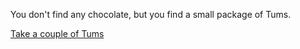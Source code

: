 You don't find any chocolate, but you find a small package of Tums.

[Take a couple of Tums](english/take_tums/take_tums.md)